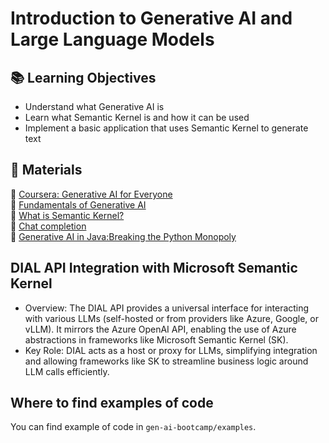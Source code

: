 # Introduction to Generative AI and Large Language Models

## 📚 Learning Objectives
 - Understand what Generative AI is
 - Learn what Semantic Kernel is and how it can be used
 - Implement a basic application that uses Semantic Kernel to generate text

## 📌 Materials
🔗 [Coursera: Generative AI for Everyone](https://www.coursera.org/learn/generative-ai-for-everyone)  
🔗 [Fundamentals of Generative AI](https://learn.microsoft.com/en-us/training/modules/fundamentals-generative-ai/)  
🔗 [What is Semantic Kernel?](https://learn.microsoft.com/en-us/semantic-kernel/overview/)  
🔗 [Chat completion](https://learn.microsoft.com/en-us/semantic-kernel/overview/)  
🔗 [Generative AI in Java:Breaking the Python Monopoly](https://wearecommunity.io/events/genai-in-java-world)  


## DIAL API Integration with Microsoft Semantic Kernel
 - Overview: The DIAL API provides a universal interface for interacting with various LLMs (self-hosted or from providers like Azure, Google, or vLLM). It mirrors the Azure OpenAI API, enabling the use of Azure abstractions in frameworks like Microsoft Semantic Kernel (SK).
 - Key Role: DIAL acts as a host or proxy for LLMs, simplifying integration and allowing frameworks like SK to streamline business logic around LLM calls efficiently.

## Where to find examples of code
You can find example of code in `gen-ai-bootcamp/examples`.